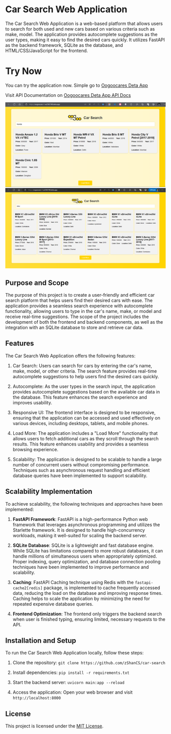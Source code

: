 # Car Search Web Application

The Car Search Web Application is a web-based platform that allows users to search for both used and new cars based on various criteria such as make, model. The application provides autocomplete suggestions as the user types, making it easy to find the desired cars quickly. It utilizes FastAPI as the backend framework, SQLite as the database, and HTML/CSS/JavaScript for the frontend.

# Try Now
You can try the application now. Simple go to [Oogoocares Deta App](https://oogoocars-1-w2365740.deta.app/)

Visit API Documentation on [Oogoocares Deta App API Docs](https://oogoocars-1-w2365740.deta.app/docs/)

![image](/media/sc.png) 
![image](/media/sc2.png) 
## Purpose and Scope

The purpose of this project is to create a user-friendly and efficient car search platform that helps users find their desired cars with ease. The application provides a seamless search experience with autocomplete functionality, allowing users to type in the car's name, make, or model and receive real-time suggestions. The scope of the project includes the development of both the frontend and backend components, as well as the integration with an SQLite database to store and retrieve car data.

## Features

The Car Search Web Application offers the following features:

1. Car Search: Users can search for cars by entering the car's name, make, model, or other criteria. The search feature provides real-time autocomplete suggestions to help users find the desired cars quickly.

2. Autocomplete: As the user types in the search input, the application provides autocomplete suggestions based on the available car data in the database. This feature enhances the search experience and improves usability.

3. Responsive UI: The frontend interface is designed to be responsive, ensuring that the application can be accessed and used effectively on various devices, including desktops, tablets, and mobile phones.

4. Load More: The application includes a "Load More" functionality that allows users to fetch additional cars as they scroll through the search results. This feature enhances usability and provides a seamless browsing experience.

5. Scalability: The application is designed to be scalable to handle a large number of concurrent users without compromising performance. Techniques such as asynchronous request handling and efficient database queries have been implemented to support scalability.

## Scalability Implementation

To achieve scalability, the following techniques and approaches have been implemented:

1. **FastAPI Framework**: FastAPI is a high-performance Python web framework that leverages asynchronous programming and utilizes the Starlette framework. It is designed to handle high-concurrency workloads, making it well-suited for scaling the backend server.

2. **SQLite Database**: SQLite is a lightweight and fast database engine. While SQLite has limitations compared to more robust databases, it can handle millions of simultaneous users when appropriately optimized. Proper indexing, query optimization, and database connection pooling techniques have been implemented to improve performance and scalability.

3. **Caching**: FastAPI Caching technique using Redis with the `fastapi-cache2[redis]` package, is implemented to cache frequently accessed data, reducing the load on the database and improving response times. Caching helps to scale the application by minimizing the need for repeated expensive database queries.

4. **Frontend Optimization**: The frontend only triggers the backend search when user is finished typing, ensuring limited, necessary requests to  the API.

## Installation and Setup

To run the Car Search Web Application locally, follow these steps:

1. Clone the repository: `git clone https://github.com/zShanCS/car-search`

2. Install dependencies: `pip install -r requirements.txt`

3. Start the backend server: `uvicorn main:app --reload`

4. Access the application: Open your web browser and visit `http://localhost:8000`


## License

This project is licensed under the [MIT License](./LICENSE).
